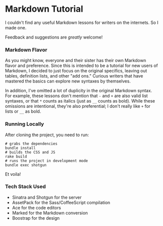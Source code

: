 # Markdown Tutorial

I couldn't find any useful Markdown lessons for writers on the internets. So I made one.

Feedback and suggestions are _greatly_ welcome!

### Markdown Flavor

As you might know, everyone and their sister has their own Markdown flavor and preference.
Since this is intended to be a tutorial for new users of Markdown, I decided to just
focus on the original specifics, leaving out tables, definition lists, and other
"add ons." Curious writers that have mastered the basics can explore new syntaxes
by themselves.

In addition, I've omitted a lot of duplicity in the original Markdown syntax. For
example, these lessons don't mention that `-` and `+` are also valid list syntaxes,
or that `*` counts as italics (just as `__` counts as bold). While these omissions
are intentional, they're also preferential; I don't really like `+` for lists or
`__` as bold.


### Running Locally

After cloning the project, you need to run:

```
# grabs the dependencies
bundle install
# builds the CSS and JS
rake build
# runs the project in development mode
bundle exec shotgun
```

Et voila!

### Tech Stack Used

* Sinatra and Shotgun for the server
* AssetPack for the Sass/CoffeeScript compilation
* Ace for the code editors
* Marked for the Markdown conversion
* Boostrap for the design
